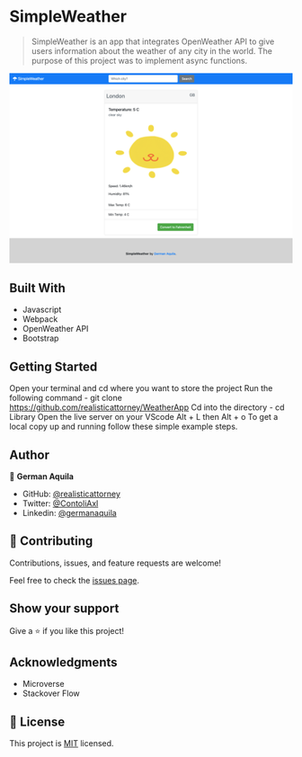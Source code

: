 # SimpleWeather

> SimpleWeather is an app that integrates OpenWeather API to give users information about the weather of any city in the world. The purpose of this project was to implement async functions.

![screenshot](./dist/assets/screenshot.png)


## Built With

- Javascript
- Webpack
- OpenWeather API
- Bootstrap

## Getting Started

Open your terminal and cd where you want to store the project
Run the following command - git clone https://github.com/realisticattorney/WeatherApp
Cd into the directory - cd Library
Open the live server on your VScode Alt + L then Alt + o
To get a local copy up and running follow these simple example steps.

## Author

👤 **German Aquila**

- GitHub: [@realisticattorney](https://github.com/realisticattorney)
- Twitter: [@ContoliAxl](https://www.twitter.com/contoliaxl)
- Linkedin: [@germanaquila](https://www.linkedin.com/in/german-aquila-55a9171b5/)

## 🤝 Contributing

Contributions, issues, and feature requests are welcome!

Feel free to check the [issues page](../../issues/).

## Show your support

Give a ⭐️ if you like this project!

## Acknowledgments

- Microverse
- Stackover Flow 


## 📝 License

This project is [MIT](./MIT.md) licensed.